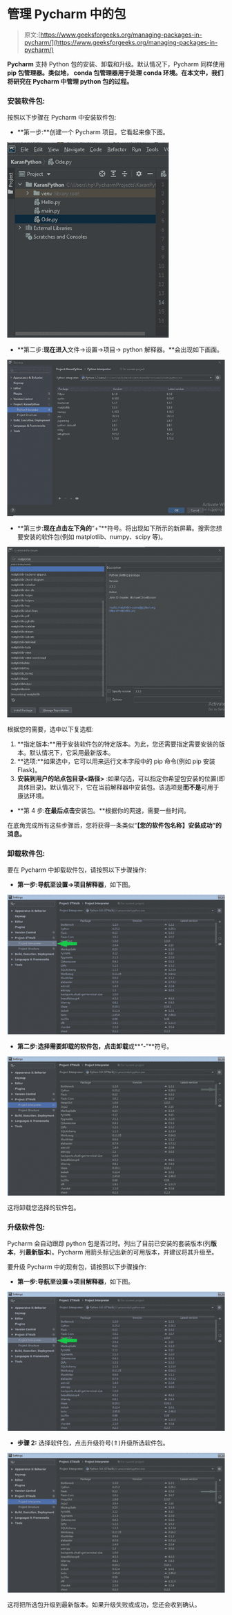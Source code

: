 # 管理 Pycharm 中的包

> 原文:[https://www.geeksforgeeks.org/managing-packages-in-pycharm/](https://www.geeksforgeeks.org/managing-packages-in-pycharm/)

**Pycharm** 支持 Python 包的安装、卸载和升级。默认情况下，Pycharm 同样使用 **pip 包管理器。类似地， **conda 包管理器**用于处理 conda 环境。在本文中，我们将研究在 Pycharm 中管理 python 包的过程。**

### 安装软件包:

按照以下步骤在 Pycharm 中安装软件包:

*   **第一步:**创建一个 Pycharm 项目。它看起来像下图。

![](img/5fbea34004717c484c59b0a6d5c26dcc.png)

*   **第二步:**现在进入**文件→设置→项目→ python 解释器。**会出现如下画面。

![](img/b51122b9092ef090c6aa6d1566690a7c.png)

*   **第三步:**现在点击左下角的**“+”**符号。将出现如下所示的新屏幕。搜索您想要安装的软件包(例如 matplotlib、numpy、scipy 等)。

![](img/f7f10561c25dd739767d428f28e58075.png)

根据您的需要，选中以下复选框:

1.  **指定版本:**用于安装软件包的特定版本。为此，您还需要指定需要安装的版本。默认情况下，它采用最新版本。
2.  **选项:**如果选中，它可以用来运行文本字段中的 pip 命令(例如 pip 安装 Flask)。
3.  **安装到用户的站点包目录<路径>** :如果勾选，可以指定你希望包安装的位置(即具体目录)。默认情况下，它在当前解释器中安装包。该选项是**而不是**可用于康达环境。

*   **第 4 步:**在最后点击**安装包。**根据你的网速，需要一些时间。

在底角完成所有这些步骤后，您将获得一条类似“**【您的软件包名称】安装成功”的消息。**

### **卸载软件包:**

要在 Pycharm 中卸载软件包，请按照以下步骤操作:

*   **第一步:**导航至**设置→项目解释器**，如下图。

![](img/3a6d76542da66fd2aab2192f38357286.png)

*   **第二步:**选择需要卸载的软件包，点击**卸载**或**“-”**符号。

![](img/22c23039b56a0cc00954962eca5e6534.png)

这将卸载您选择的软件包。

### 升级软件包:

Pycharm 会自动跟踪 python 包是否过时。列出了目前已安装的套装版本(列**版本**，列**最新版本**)。Pycharm 用箭头标记出新的可用版本，并建议将其升级至。

要升级 Pycharm 中的现有包，请按照以下步骤操作:

*   **第一步:**导航至**设置→项目解释器**，如下图。

![](img/3a6d76542da66fd2aab2192f38357286.png)

*   **步骤 2:** 选择软件包，点击升级符号(⇑)升级所选软件包。

![](img/cc0e925b13d274713a54ddad3c8ad244.png)

这将把所选包升级到最新版本。如果升级失败或成功，您还会收到确认。